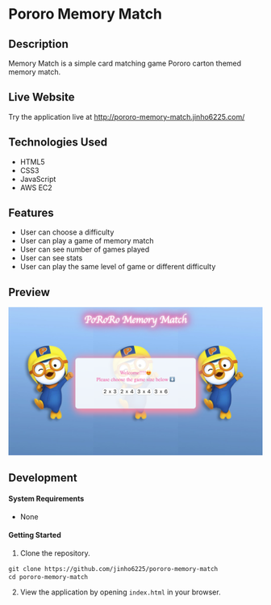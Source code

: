 # Pororo Memory Match

## Description
Memory Match is a simple card matching game Pororo carton themed memory match.

## Live Website
Try the application live at http://pororo-memory-match.jinho6225.com/

## Technologies Used
- HTML5
- CSS3
- JavaScript
- AWS EC2

## Features
- User can choose a difficulty
- User can play a game of memory match
- User can see number of games played
- User can see stats
- User can play the same level of game or different difficulty

## Preview
![Memory Match](assets/images/pororoMemoryMatch.png)

## Development

#### System Requirements
- None

#### Getting Started
1. Clone the repository.
  ```shell
  git clone https://github.com/jinho6225/pororo-memory-match
  cd pororo-memory-match
  ```
2. View the application by opening ```index.html``` in your browser.
